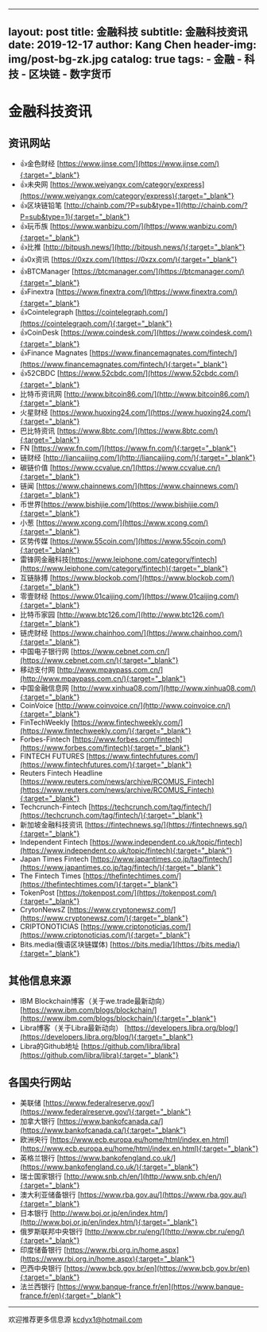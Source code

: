 <!--
 * @Description: 
 * @Version: 
 * @Author: Kang Chen
 * @Compamy: DRC-IITE
 * @Date: 2020-02-06 09:34:42
 * @LastEditors  : Kang Chen
 * @LastEditTime : 2020-02-06 09:35:34
 -->
---
layout:     post
title:      金融科技
subtitle:   金融科技资讯
date:       2019-12-17
author:     Kang Chen
header-img: img/post-bg-zk.jpg
catalog: true
tags:
    - 金融
    - 科技
    - 区块链
    - 数字货币
---
# 金融科技资讯

## 资讯网站

- 👍金色财经 [https://www.jinse.com/](https://www.jinse.com/){:target="_blank"}
- 👍未央网 [https://www.weiyangx.com/category/express](https://www.weiyangx.com/category/express){:target="_blank"}
- 👍区块链铅笔 [http://chainb.com/?P=sub&type=1](http://chainb.com/?P=sub&type=1){:target="_blank"}
- 👍玩币族 [https://www.wanbizu.com/](https://www.wanbizu.com/){:target="_blank"}
- 👍比推 [http://bitpush.news/](http://bitpush.news/){:target="_blank"}
- 👍0x资讯 [https://0xzx.com/](https://0xzx.com/){:target="_blank"}
- 👍BTCManager [https://btcmanager.com/](https://btcmanager.com/){:target="_blank"}
- 👍Finextra [https://www.finextra.com/](https://www.finextra.com/){:target="_blank"}
- 👍Cointelegraph [https://cointelegraph.com/](https://cointelegraph.com/){:target="_blank"}
- 👍CoinDesk [https://www.coindesk.com/](https://www.coindesk.com/){:target="_blank"}
- 👍Finance Magnates [https://www.financemagnates.com/fintech/](https://www.financemagnates.com/fintech/){:target="_blank"}
- 👍52CBDC [https://www.52cbdc.com/](https://www.52cbdc.com/){:target="_blank"}
- 比特币资讯网 [http://www.bitcoin86.com/](http://www.bitcoin86.com/){:target="_blank"}
- 火星财经 [https://www.huoxing24.com/](https://www.huoxing24.com/){:target="_blank"}
- 巴比特资讯 [https://www.8btc.com/](https://www.8btc.com/){:target="_blank"}
- FN [https://www.fn.com/](https://www.fn.com/){:target="_blank"}
- 链财经 [http://liancaijing.com/](http://liancaijing.com/){:target="_blank"}
- 碳链价值 [https://www.ccvalue.cn/](https://www.ccvalue.cn/){:target="_blank"}
- 链闻 [https://www.chainnews.com/](https://www.chainnews.com/){:target="_blank"}
- 币世界[https://www.bishijie.com/](https://www.bishijie.com/){:target="_blank"}
- 小葱 [https://www.xcong.com/](https://www.xcong.com/){:target="_blank"}
- 区势传媒 [https://www.55coin.com/](https://www.55coin.com/){:target="_blank"}
- 雷锋网金融科技[https://www.leiphone.com/category/fintech](https://www.leiphone.com/category/fintech){:target="_blank"}
- 互链脉搏 [https://www.blockob.com/](https://www.blockob.com/){:target="_blank"}
- 零壹财经 [https://www.01caijing.com/](https://www.01caijing.com/){:target="_blank"}
- 比特币家园 [http://www.btc126.com/](http://www.btc126.com/){:target="_blank"}
- 链虎财经 [https://www.chainhoo.com/](https://www.chainhoo.com/){:target="_blank"}
- 中国电子银行网 [https://www.cebnet.com.cn/](https://www.cebnet.com.cn/){:target="_blank"}
- 移动支付网 [http://www.mpaypass.com.cn/](http://www.mpaypass.com.cn/){:target="_blank"}
- 中国金融信息网 [http://www.xinhua08.com/](http://www.xinhua08.com/){:target="_blank"}
- CoinVoice [http://www.coinvoice.cn/](http://www.coinvoice.cn/){:target="_blank"}
- FinTechWeekly [https://www.fintechweekly.com/](https://www.fintechweekly.com/){:target="_blank"}
- Forbes-Fintech [https://www.forbes.com/fintech](https://www.forbes.com/fintech){:target="_blank"}
- FINTECH FUTURES [https://www.fintechfutures.com/](https://www.fintechfutures.com/){:target="_blank"}
- Reuters Fintech Headline [https://www.reuters.com/news/archive/RCOMUS_Fintech](https://www.reuters.com/news/archive/RCOMUS_Fintech){:target="_blank"}
- Techcrunch-Fintech [https://techcrunch.com/tag/fintech/](https://techcrunch.com/tag/fintech/){:target="_blank"}
- 新加坡金融科技资讯 [https://fintechnews.sg/](https://fintechnews.sg/){:target="_blank"}
- Independent Fintech [https://www.independent.co.uk/topic/fintech](https://www.independent.co.uk/topic/fintech){:target="_blank"}
- Japan Times Fintech [https://www.japantimes.co.jp/tag/fintech/](https://www.japantimes.co.jp/tag/fintech/){:target="_blank"}
- The Fintech Times [https://thefintechtimes.com/](https://thefintechtimes.com/){:target="_blank"}
- TokenPost [https://tokenpost.com/](https://tokenpost.com/){:target="_blank"}
- CrytonNewsZ [https://www.cryptonewsz.com/](https://www.cryptonewsz.com/){:target="_blank"}
- CRIPTONOTICIAS [https://www.criptonoticias.com/](https://www.criptonoticias.com/){:target="_blank"}
- Bits.media(俄语区块链媒体) [https://bits.media/](https://bits.media/){:target="_blank"}


## 其他信息来源
- IBM Blockchain博客（关于we.trade最新动向） [https://www.ibm.com/blogs/blockchain/](https://www.ibm.com/blogs/blockchain/){:target="_blank"}
- Libra博客（关于Libra最新动向） [https://developers.libra.org/blog/](https://developers.libra.org/blog/){:target="_blank"}
- Libra的Github地址 [https://github.com/libra/libra](https://github.com/libra/libra){:target="_blank"}

## 各国央行网站

- 美联储 [https://www.federalreserve.gov/](https://www.federalreserve.gov/){:target="_blank"}
- 加拿大银行 [https://www.bankofcanada.ca/](https://www.bankofcanada.ca/){:target="_blank"}
- 欧洲央行 [https://www.ecb.europa.eu/home/html/index.en.html](https://www.ecb.europa.eu/home/html/index.en.html){:target="_blank"}
- 英格兰银行 [https://www.bankofengland.co.uk/](https://www.bankofengland.co.uk/){:target="_blank"}
- 瑞士国家银行 [http://www.snb.ch/en/](http://www.snb.ch/en/){:target="_blank"}
- 澳大利亚储备银行 [https://www.rba.gov.au/](https://www.rba.gov.au/){:target="_blank"}
- 日本银行 [http://www.boj.or.jp/en/index.htm/](http://www.boj.or.jp/en/index.htm/){:target="_blank"}
- 俄罗斯联邦中央银行 [http://www.cbr.ru/eng/](http://www.cbr.ru/eng/){:target="_blank"}
- 印度储备银行 [https://www.rbi.org.in/home.aspx](https://www.rbi.org.in/home.aspx){:target="_blank"}
- 巴西中央银行 [https://www.bcb.gov.br/en](https://www.bcb.gov.br/en){:target="_blank"}
- 法兰西银行 [https://www.banque-france.fr/en](https://www.banque-france.fr/en){:target="_blank"}

-----

欢迎推荐更多信息源 [kcdyx1@hotmail.com](mailto:kcdyx1@hotmail.com)